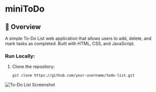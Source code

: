 # miniToDo

## 🚀 Overview
A simple To-Do List web application that allows users to add, delete, and mark tasks as completed. Built with HTML, CSS, and JavaScript.

### Run Locally:
1. Clone the repository:
   ```sh
   git clone https://github.com/your-username/todo-list.git

![To-Do List Screenshot](ss.png)
